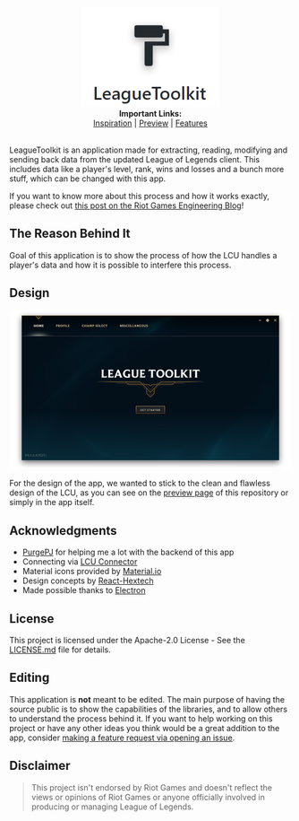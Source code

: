<p align="center">
  <img src="https://github.com/4dams/LeagueToolkit/blob/master/LeagueToolkit/images/logo.png"><br>
  <b>Important Links:</b><br>
  <a href="https://engineering.riotgames.com/news/architecture-league-client-update">Inspiration</a> |
  <a href="https://github.com/4dams/LeagueToolkit/wiki/Previews">Preview</a> |
  <a href="https://github.com/4dams/LeagueToolkit/wiki/Features">Features</a>
  <br><br>
</p>

LeagueToolkit is an application made for extracting, reading, modifying and sending back data from the updated League of Legends client. This includes data like a player's level, rank, wins and losses and a bunch more stuff, which can be changed with this app.

If you want to know more about this process and how it works exactly, please check out [this post on the Riot Games Engineering Blog](https://engineering.riotgames.com/news/architecture-league-client-update)!

## The Reason Behind It

Goal of this application is to show the process of how the LCU handles a player's data and how it is possible to interfere this process.

## Design

![Preview](https://github.com/4dams/LeagueToolkit/blob/master/LeagueToolkit/images/previews/1.png)

For the design of the app, we wanted to stick to the clean and flawless design of the LCU, as you can see on the [preview page](https://github.com/4dams/LeagueToolkit/wiki/Previews) of this repository or simply in the app itself.

## Acknowledgments

* [PurgePJ](https://github.com/PurgePJ) for helping me a lot with the backend of this app
* Connecting via [LCU Connector](https://www.npmjs.com/package/lcu-connector)
* Material icons provided by [Material.io](https://material.io/icons/)
* Design concepts by [React-Hextech](https://github.com/LeagueDevelopers/react-hextech)
* Made possible thanks to [Electron](https://electronjs.org/)

## License

This project is licensed under the Apache-2.0 License - See the [LICENSE.md](LICENSE.md) file for details.

## Editing

This application is **not** meant to be edited. The main purpose of having the source public is to show the capabilities of the libraries, and to allow others to understand the process behind it. If you want to help working on this project or have any other ideas you think would be a great addition to the app, consider [making a feature request via opening an issue](https://github.com/4dams/LeagueToolkit/issues/new).

## Disclaimer

> This project isn't endorsed by Riot Games and doesn't reflect the views or opinions of Riot Games or anyone officially involved in producing or managing League of Legends.
